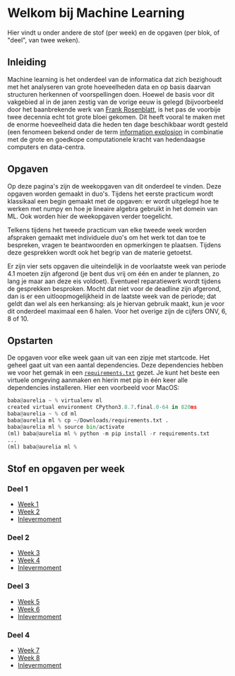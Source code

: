 # Welkom bij Machine Learning

Hier vindt u onder andere de stof (per week) en de opgaven (per blok, of "deel", van twee weken).

## Inleiding

Machine learning is het onderdeel van de informatica dat zich bezighoudt met het analyseren van grote hoeveelheden data en op basis daarvan structuren herkennen of voorspellingen doen. Hoewel de basis voor dit vakgebied al in de jaren zestig van de vorige eeuw is gelegd (bijvoorbeeld door het baanbrekende werk van [Frank Rosenblatt](https://en.wikipedia.org/wiki/Frank_Rosenblatt), is het pas de voorbije twee decennia echt tot grote bloei gekomen. Dit heeft vooral te maken met de enorme hoeveelheid data die heden ten dage beschikbaar wordt gesteld (een fenomeen bekend onder de term [information explosion](https://en.wikipedia.org/wiki/Information_explosion) in combinatie met de grote en goedkope computationele kracht van hedendaagse computers en data-centra.

## Opgaven

Op deze pagina's zijn de weekopgaven van dit onderdeel te vinden. Deze opgaven worden gemaakt in duo's. Tijdens het eerste practicum wordt klassikaal een begin gemaakt met de opgaven: er wordt uitgelegd hoe te werken met numpy en hoe je lineaire algebra gebruikt in het domein van ML. Ook worden hier de weekopgaven verder toegelicht.

Telkens tijdens het tweede practicum van elke tweede week worden afspraken gemaakt met individuele duo's om het werk tot dan toe te bespreken, vragen te beantwoorden en opmerkingen te plaatsen. Tijdens deze gesprekken wordt ook het begrip van de materie getoetst.

Er zijn vier sets opgaven die uiteindelijk in de voorlaatste week van periode 4.1 moeten zijn afgerond (je bent dus vrij om één en ander te plannen, zo lang je maar aan deze eis voldoet). Eventueel reparatiewerk wordt tijdens de gesprekken besproken. Mocht dat niet voor de deadline zijn afgerond, dan is er een uitloopmogelijkheid in de laatste week van de periode; dat geldt dan wel als een herkansing: als je hiervan gebruik maakt, kun je voor dit onderdeel maximaal een 6 halen. Voor het overige zijn de cijfers ONV, 6, 8 of 10.

## Opstarten

De opgaven voor elke week gaan uit van een zipje met startcode. Het geheel gaat uit van een aantal dependencies. Deze dependencies hebben we voor het gemak in een [`requirements.txt`](files/requirements.txt) gezet. Je kunt het beste een virtuele omgeving aanmaken en hierin met pip in één keer alle dependencies installeren. Hier een voorbeeld voor MacOS:

```python
baba@aurelia ~ % virtualenv ml
created virtual environment CPython3.8.7.final.0-64 in 820ms
baba@aurelia ~ % cd ml 
baba@aurelia ml % cp ~/Downloads/requirements.txt .
baba@aurelia ml % source bin/activate
(ml) baba@aurelia ml % python -m pip install -r requirements.txt 
...
(ml) baba@aurelia ml % 
```

## Stof en opgaven per week

### Deel 1

* [Week 1](week1/index.md)
* [Week 2](week2/index.md)
* [Inlevermoment](week2/inleveren.md)

### Deel 2

* [Week 3](week3/index.md)
* [Week 4](week4/index.md)
* [Inlevermoment](week4/inleveren.md)

### Deel 3

* [Week 5](week5/index.md)
* [Week 6](week6/index.md)
* [Inlevermoment](week6/inleveren.md)

### Deel 4

* [Week 7](week7/index.md)
* [Week 8](week8/index.md)
* [Inlevermoment](week8/inleveren.md)